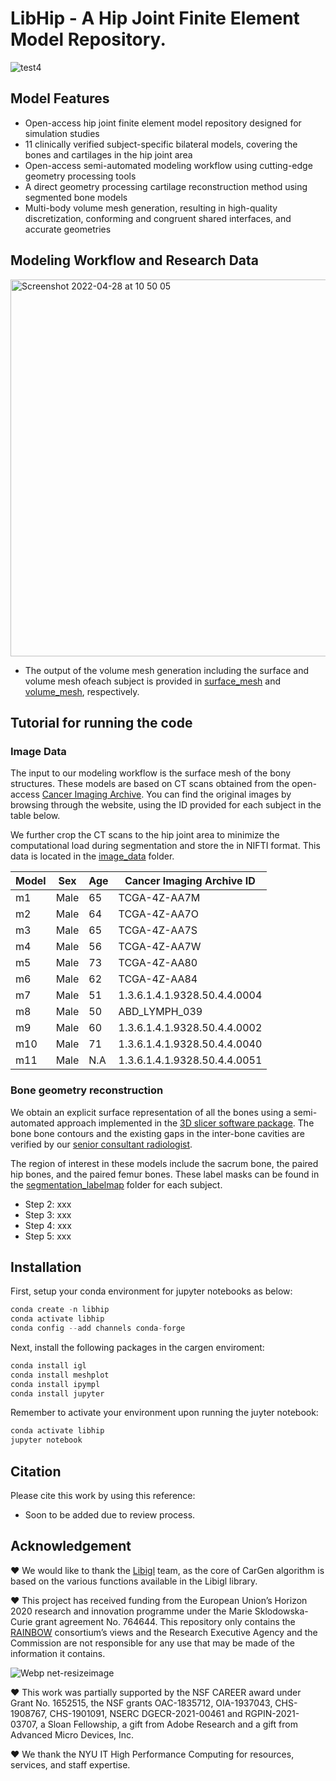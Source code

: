 # LibHip - A Hip Joint Finite Element Model Repository.
![test4](https://user-images.githubusercontent.com/45920627/166197056-810cbb7b-5877-4e4e-ad98-5beecb1af18f.png)

## Model Features
* Open-access hip joint finite element model repository designed for simulation studies
* 11 clinically verified subject-specific bilateral models, covering the bones and cartilages in the hip joint area
* Open-access semi-automated modeling workflow using cutting-edge geometry processing tools
* A direct geometry processing cartilage reconstruction method using segmented bone models
* Multi-body volume mesh generation, resulting in high-quality discretization, conforming and congruent shared interfaces, and accurate geometries

## Modeling Workflow and Research Data
<img width="603" alt="Screenshot 2022-04-28 at 10 50 05" src="https://user-images.githubusercontent.com/45920627/166197148-373c2553-6d1f-44c2-a4db-4168733bd6a2.png">

<!-- * The input to our modeling workflow, including the CT scans and bone label masks can be found at [image_data](https://github.com/diku-dk/libhip/tree/main/models/image_data) and [segmentation_labelmap](https://github.com/diku-dk/libhip/tree/main/models/segmentation_labelmap), respectively. -->
<!-- * The multi-body surface mesh of each subject, including the remeshed and cleaned bone models and cartilage surface meshes are provided in [cargen_output](/Users/nsv780/Documents/Github/libhip/model_generation/cargen_output). -->
* The output of the volume mesh generation including the surface and volume mesh ofeach subject is provided in [surface_mesh](http://localhost:8888/tree/Documents/Github/libhip/model_repository/surface_mesh) and [volume_mesh](http://localhost:8888/tree/Documents/Github/libhip/model_repository/volume_mesh), respectively.

## Tutorial for running the code
### Image Data
The input to our modeling workflow is the surface mesh of the bony structures. These models are based on CT scans obtained from the open-access [Cancer Imaging Archive](https://www.cancerimagingarchive.net). You can find the original images by browsing through the website, using the ID provided for each subject in the table below.

We further crop the CT scans to the hip joint area to minimize the computational load during segmentation and store the in NIFTI format. This data is located in the [image_data](https://github.com/diku-dk/libhip/tree/main/models/image_data) folder.


| Model | Sex | Age | Cancer Imaging Archive ID |
| --- | --- | --- | --- |
|m1 | Male | 65 | TCGA-4Z-AA7M |
|m2 | Male | 64 | TCGA-4Z-AA7O |
|m3 | Male | 65 | TCGA-4Z-AA7S |
|m4 | Male | 56 | TCGA-4Z-AA7W |
|m5 | Male | 73 | TCGA-4Z-AA80 |
|m6 | Male | 62 | TCGA-4Z-AA84 |
|m7 | Male | 51 | 1.3.6.1.4.1.9328.50.4.4.0004 |
|m8 | Male | 50 | ABD_LYMPH_039 |
|m9 | Male | 60 | 1.3.6.1.4.1.9328.50.4.4.0002 |
|m10 | Male | 71 | 1.3.6.1.4.1.9328.50.4.4.0040 |
|m11 | Male | N.A | 1.3.6.1.4.1.9328.50.4.4.0051 |


### Bone geometry reconstruction
We obtain an explicit surface representation of all the bones using a semi-automated approach
implemented in the [3D slicer software package](https://www.slicer.org). The bone bone contours and the existing gaps in the inter-bone cavities are verified by our [senior consultant radiologist](https://research.regionh.dk/rigshospitalet/en/persons/michael-bachmann-nielsen(87d575e5-755e-4182-b94d-75776981fc21)/publications.html). 

The region of interest in these models include the sacrum bone, the paired hip bones, and the paired femur bones. These label masks can be found in the [segmentation_labelmap](https://github.com/diku-dk/libhip/tree/main/models/segmentation_labelmap) folder for each subject.

    

- Step 2: xxx 
- Step 3: xxx 
- Step 4: xxx 
- Step 5: xxx 

## Installation
First, setup your conda environment for jupyter notebooks as below: 
```python
conda create -n libhip
conda activate libhip
conda config --add channels conda-forge
```
Next, install the following packages in the cargen enviroment:
```python
conda install igl
conda install meshplot 
conda install ipympl
conda install jupyter
```
Remember to activate your environment upon running the juyter notebook: 
```python
conda activate libhip
jupyter notebook
```

## Citation
Please cite this work by using this reference:

- Soon to be added due to review process.

## Acknowledgement 
❤️ We would like to thank the [Libigl](https://libigl.github.io) team, as the core of CarGen algorithm is based on the various functions available in the Libigl library.

❤️ This project has received funding from the European Union’s Horizon 2020 research and innovation programme under the Marie Sklodowska-Curie grant agreement No. 764644.
This repository only contains the [RAINBOW](https://rainbow.ku.dk) consortium’s views and the Research Executive Agency and the Commission are not responsible for any use that may be made of the information it contains.

![Webp net-resizeimage](https://user-images.githubusercontent.com/45920627/132510734-41c835fc-2502-4461-b3fd-770668d43c9d.jpg)


❤️ This work was partially supported by the NSF CAREER award under Grant No. 1652515, the NSF grants OAC-1835712, OIA-1937043, CHS-1908767, CHS-1901091, NSERC DGECR-2021-00461 and RGPIN-2021-03707, a Sloan Fellowship, a gift from Adobe Research and a gift from Advanced Micro Devices, Inc. 

❤️ We thank the NYU IT High Performance Computing for resources, services, and staff expertise.




<!-- |m1 | Male | 65 | GE LightSpeed VCT | [0.85, 0.85, 1.25]  | 365x221x291 | TCGA-4Z-AA7M|
|m2 | Male | 64 | GE LightSpeed VCT| [0.78, 0.78, 1.25] |  394x215x257|TCGA-4Z-AA7O |
|m3 | Male | 65 | Siemens Emotion 6|  [0.82, 0.82, 2.5]|  378x199x244| TCGA-4Z-AA7S|
|m4 | Male | 56 | GE LightSpeed VCT| [0.90, 0.90, 1.25] | 362x184x236 |TCGA-4Z-AA7W |
|m5 | Male | 73 | GE LightSpeed VCT|  [0.87, 0.87, 1.25]| 389x226x265 |TCGA-4Z-AA80 |
|m6 | Male | 62 | Siemens Emotion 6|  [0.69, 0.69, 2.5]| 436x256x206 |TCGA-4Z-AA84 |
|m7 | Male | 51 | Siemens Sensation 64| [0.78, 0.78, 1.00] | 405x232x250 | 1.3.6.1.4.1.9328.50.4.4.0004 |
|m8 | Male | 50 | N.A| [0.97, 0.97, -] | 399x250x290 | ABD_LYMPH_039 |
|m9 | Male | 60 | Siemens Sensation 64| [0.78, 0.78, 1.00] | 427x254x318 | 1.3.6.1.4.1.9328.50.4.4.0002 |
|m10 | Male | 71 | Siemens Sensation 16 | [0.80, 0.80, 1.00] | 400x285x289 | 1.3.6.1.4.1.9328.50.4.4.0040 |
|m11 | Male | N.A | Siemens Sensation 16 | [0.82, 0.82, 1.00] | 404x230x283 | 1.3.6.1.4.1.9328.50.4.4.0051 | -->
